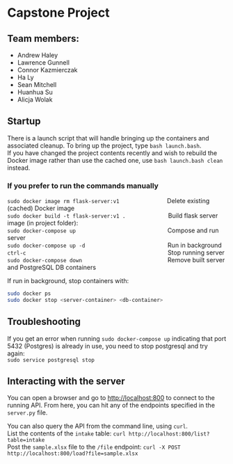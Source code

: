 # Capstone Project
 
## Team members:
- Andrew Haley
- Lawrence Gunnell
- Connor Kazmierczak
- Ha Ly
- Sean Mitchell
- Huanhua Su
- Alicja Wolak


## Startup

There is a launch script that will handle bringing up the containers and associated cleanup. To bring up the project, type `bash launch.bash`.\
If you have changed the project contents recently and wish to rebuild the Docker image rather than use the cached one, use `bash launch.bash clean` instead.

### If you prefer to run the commands manually

`sudo docker image rm flask-server:v1` &emsp;&emsp;&emsp;&emsp;&emsp;&emsp;&emsp;&nbsp;&nbsp;Delete existing (cached) Docker image  \
`sudo docker build -t flask-server:v1 .`&emsp;&emsp;&emsp;&emsp;&emsp;&emsp;&emsp;Build flask server image (in project folder): \
`sudo docker-compose up` &ensp;&nbsp;&emsp;&emsp;&emsp;&emsp;&emsp;&emsp;&emsp;&emsp;&emsp;&emsp;&emsp;&emsp;&emsp;&emsp;Compose and run server \
`sudo docker-compose up -d`        &nbsp;&emsp;&emsp;&emsp;&emsp;&emsp;&emsp;&emsp;&emsp;&emsp;&emsp;&emsp;&emsp;&emsp;Run in background\
`ctrl-c` &emsp;&emsp;&emsp;&emsp;&emsp;&emsp;&emsp;&emsp;&emsp;&emsp;&emsp;&emsp;&emsp;&emsp;&emsp;&emsp;&emsp;&emsp;&emsp;&emsp;&emsp;&emsp;&emsp;Stop running server \
`sudo docker-compose down` &emsp;&emsp;&emsp;&emsp;&emsp;&emsp;&emsp;&emsp;&emsp;&emsp;&emsp;&emsp;&emsp;&ensp;&nbsp;Remove built server and PostgreSQL DB containers

If run in background, stop containers with:
``` sh
sudo docker ps
sudo docker stop <server-container> <db-container>
```



## Troubleshooting
If you get an error when running `sudo docker-compose up` indicating that port 5432 (Postgres) is already in use, you need to stop postgresql and try again:\
`sudo service postgresql stop`

## Interacting with the server
You can open a browser and go to [http://localhost:800](http://localhost:800) to connect to the running API. From here, you can hit any of the endpoints specified in the `server.py` file.

You can also query the API from the command line, using `curl`.\
List the contents of the `intake` table: `curl http://localhost:800/list?table=intake` \
Post the `sample.xlsx` file to the `/file` endpoint: `curl -X POST http://localhost:800/load?file=sample.xlsx`
